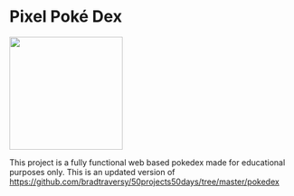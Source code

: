 # Pixel Poké Dex
<img src="https://github.com/user-attachments/assets/5ec25809-a920-4952-a6bc-b381eb8d00dd" width=200px>


This project is a fully functional web based pokedex made for educational purposes only.
This is an updated version of https://github.com/bradtraversy/50projects50days/tree/master/pokedex

